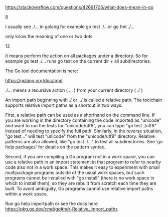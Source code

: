 https://stackoverflow.com/questions/42691705/what-does-mean-in-go

8

I usually see ./... in golang
for example go test ./...or go fmt ./...

only know the meaning of one or two dots

12

It means perform the action on all packages under a directory. So for example go test ./... runs go test on the current dir + all subdirectories.

The Go tool documentation is here:

https://golang.org/doc/cmd

./... means a recursive action ( ... ) from your current directory ( ./ )

An import path beginning with ./ or ../ is called a relative path. The toolchain supports relative import paths as a shortcut in two ways.

First, a relative path can be used as a shorthand on the command line. If you are working in the directory containing the code imported as "unicode" and want to run the tests for "unicode/utf8", you can type "go test ./utf8" instead of needing to specify the full path. Similarly, in the reverse situation, "go test .." will test "unicode" from the "unicode/utf8" directory. Relative patterns are also allowed, like "go test ./..." to test all subdirectories. See 'go help packages' for details on the pattern syntax.

Second, if you are compiling a Go program not in a work space, you can use a relative path in an import statement in that program to refer to nearby code also not in a work space. This makes it easy to experiment with small multipackage programs outside of the usual work spaces, but such programs cannot be installed with "go install" (there is no work space in which to install them), so they are rebuilt from scratch each time they are built. To avoid ambiguity, Go programs cannot use relative import paths within a work space.

Run go help importpath or see the docs here https://pkg.go.dev/cmd/go#hdr-Relative_import_paths